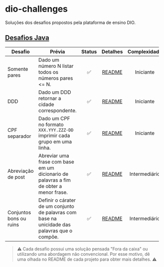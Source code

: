 # dio-challenges

Soluções dos desafios propostos pela plataforma de ensino DIO.

  [Desafios Java](https://github.com/UellingtonDamasceno/dio-challenges/tree/main/java)
  ---------
  
  | Desafio | Prévia | Status | Detalhes | Complexidade |
  | ------- | ------ | :----: | :------: | :---------: |
  | Somente pares | Dado um número N listar todos os números pares <= N. | :white_check_mark: | [README](https://github.com/UellingtonDamasceno/dio-challenges/tree/main/java/only-even) | Iniciante |
  | DDD | Dado um DDD retornar a cidade correspondente. | :white_check_mark: | [README](https://github.com/UellingtonDamasceno/dio-challenges/tree/main/java/ddd-search) | Iniciante | 
  | CPF separador | Dado um CPF no formato `XXX.YYY.ZZZ-DD` imprimir cada grupo em uma linha. | :white_check_mark: | [README](https://github.com/UellingtonDamasceno/dio-challenges/tree/main/java/) | Iniciante | 
  | Abreviação de post | Abreviar uma frase com base em um dicionario de palavras a fim de obter a menor frase. | :white_check_mark: | [README](https://github.com/UellingtonDamasceno/dio-challenges/tree/main/java/blog-post-text-reducer) | Intermediário |
  | Conjuntos bons ou ruins | Definir o cárater de um conjunto de palavras com base na unicidade das palavras que o compõe. | :white_check_mark: |  [README](https://github.com/UellingtonDamasceno/dio-challenges/tree/main/java/good-or-bad-sets) | Intermediário |
  
  > ⚠️ Cada desafio possui uma solução pensada "Fora da caixa" ou utilizando uma abordagem não convencional. 
  > Por esse motivo, dê uma olhada no README de cada projeto para obter mais detalhes. ⚠️
